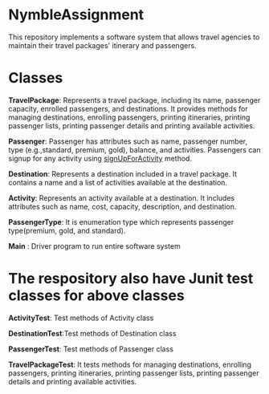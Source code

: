 # NymbleAssignment
This repository  implements a software system that allows travel agencies to maintain their travel packages' itinerary and passengers.

# Classes
**TravelPackage**: Represents a travel package, including its name, passenger capacity, enrolled passengers, and destinations. It provides methods for managing destinations, enrolling passengers, printing itineraries, printing passenger lists, printing passenger details and printing available activities.

**Passenger**:  Passenger has attributes such as name, passenger number, type (e.g.,standard, premium, gold), balance, and activities. Passengers can signup for any activity using [signUpForActivity](https://github.com/Amealsuraj/NymbleAssignment/blob/8a1e12e01321a2aa04d7e66dcf3199de89406840/src/main/java/com/nymble/assignment/Passenger.java#L55) method.

**Destination**: Represents a destination included in a travel package. It contains a name and a list of activities available at the destination.

**Activity**: Represents an activity available at a destination. It includes attributes such as name, cost, capacity, description, and destination.

**PassengerType**: It is enumeration type which represents passenger type(premium, gold, and standard).

**Main** : Driver program to run entire software system

# The respository also have Junit test classes for above classes

**ActivityTest**: Test methods of Activity class

**DestinationTest**:Test methods of Destination class

**PassengerTest**: Test methods of Passenger class

**TravelPackageTest**: It tests methods for managing destinations, enrolling passengers, printing itineraries, printing passenger lists, printing passenger details and printing available activities.
